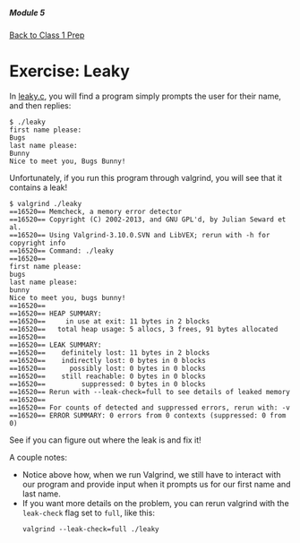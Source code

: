 ##### Module 5

[Back to Class 1 Prep](../../class1-prep)

# Exercise: Leaky

In [leaky.c](./leaky.html), you will find a program simply prompts the user for their name, and then replies:

```nohighlight
$ ./leaky
first name please:
Bugs 
last name please:
Bunny
Nice to meet you, Bugs Bunny!
```

Unfortunately, if you run this program through valgrind, you will see that it contains a leak!

```nohighlight
$ valgrind ./leaky
==16520== Memcheck, a memory error detector
==16520== Copyright (C) 2002-2013, and GNU GPL'd, by Julian Seward et al.
==16520== Using Valgrind-3.10.0.SVN and LibVEX; rerun with -h for copyright info
==16520== Command: ./leaky
==16520== 
first name please:
bugs 
last name please:
bunny
Nice to meet you, bugs bunny!
==16520== 
==16520== HEAP SUMMARY:
==16520==     in use at exit: 11 bytes in 2 blocks
==16520==   total heap usage: 5 allocs, 3 frees, 91 bytes allocated
==16520== 
==16520== LEAK SUMMARY:
==16520==    definitely lost: 11 bytes in 2 blocks
==16520==    indirectly lost: 0 bytes in 0 blocks
==16520==      possibly lost: 0 bytes in 0 blocks
==16520==    still reachable: 0 bytes in 0 blocks
==16520==         suppressed: 0 bytes in 0 blocks
==16520== Rerun with --leak-check=full to see details of leaked memory
==16520== 
==16520== For counts of detected and suppressed errors, rerun with: -v
==16520== ERROR SUMMARY: 0 errors from 0 contexts (suppressed: 0 from 0)
```

See if you can figure out where the leak is and fix it!

A couple notes:
* Notice above how, when we run Valgrind, we still have to interact with our program and provide input when it prompts us for our first name and last name.
* If you want more details on the problem, you can rerun valgrind with the `leak-check` flag set to `full`, like this:
  ```nohighlight
  valgrind --leak-check=full ./leaky
  ```

